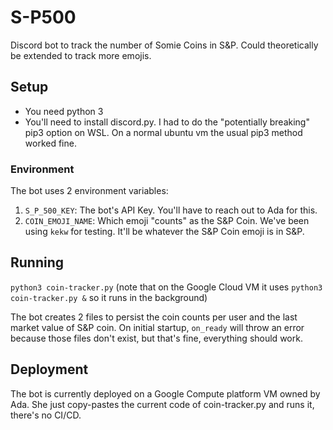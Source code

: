 # S-P500
Discord bot to track the number of Somie Coins in S&P. Could theoretically be extended to track more emojis.

## Setup
- You need python 3
- You'll need to install discord.py. I had to do the "potentially breaking" pip3 option on WSL. On a normal ubuntu vm the usual pip3 method worked fine.

### Environment
The bot uses 2 environment variables:
1. `S_P_500_KEY`: The bot's API Key. You'll have to reach out to Ada for this.
2. `COIN_EMOJI_NAME`: Which emoji "counts" as the S&P Coin. We've been using `kekw` for testing. It'll be whatever the S&P Coin emoji is in S&P.

## Running
`python3 coin-tracker.py` (note that on the Google Cloud VM it uses `python3 coin-tracker.py &` so it runs in the background)

The bot creates 2 files to persist the coin counts per user and the last market value of S&P coin. On initial startup, `on_ready` will throw an error because those files don't exist, but that's fine, everything should work.

## Deployment
The bot is currently deployed on a Google Compute platform VM owned by Ada. She just copy-pastes the current code of coin-tracker.py and runs it, there's no CI/CD.
